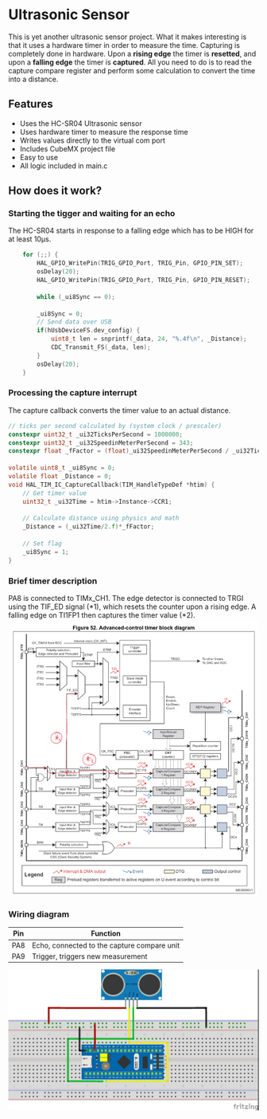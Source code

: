 # Ultrasonic Sensor
This is yet another ultrasonic sensor project. What it makes interesting is that it uses a hardware timer in order to measure the time. Capturing is completely done in hardware. Upon a **rising edge** the timer is **resetted**, and upon a **falling edge** the timer is **captured**. All you need to do is to read the capture compare register and perform some calculation to convert the time into a distance.
## Features
* Uses the HC-SR04 Ultrasonic sensor
* Uses hardware timer to measure the response time
* Writes values directly to the virtual com port
* Includes CubeMX project file
* Easy to use
* All logic included in main.c

## How does it work?
### Starting the tigger and waiting for an echo
The HC-SR04 starts in response to a falling edge which has to be HIGH for at least 10µs.
```C
    for (;;) {
        HAL_GPIO_WritePin(TRIG_GPIO_Port, TRIG_Pin, GPIO_PIN_SET);
        osDelay(20);
        HAL_GPIO_WritePin(TRIG_GPIO_Port, TRIG_Pin, GPIO_PIN_RESET);

        while (_ui8Sync == 0);

        _ui8Sync = 0;
        // Send data over USB
        if(hUsbDeviceFS.dev_config) {
            uint8_t len = snprintf(_data, 24, "%.4f\n", _Distance);
            CDC_Transmit_FS(_data, len);
        }
        osDelay(20);
    }
```
### Processing the capture interrupt
The capture callback converts the timer value to an actual distance.
```C
// ticks per second calculated by (system clock / prescaler)
constexpr uint32_t _ui32TicksPerSecond = 1000000;
constexpr uint32_t _ui32SpeedinMeterPerSecond = 343;
constexpr float _fFactor = (float)_ui32SpeedinMeterPerSecond / _ui32TicksPerSecond;

volatile uint8_t _ui8Sync = 0;
volatile float _Distance = 0;
void HAL_TIM_IC_CaptureCallback(TIM_HandleTypeDef *htim) {
    // Get timer value
    uint32_t _ui32Time = htim->Instance->CCR1;

    // Calculate distance using physics and math
    _Distance = (_ui32Time/2.f)*_fFactor;

    // Set flag
    _ui8Sync = 1;
}
```

### Brief timer description
PA8 is connected to TIMx_CH1. The edge detector is connected to TRGI using the TIF_ED signal (*1), which resets the counter upon a rising edge. A falling edge on TI1FP1 then captures the timer value (*2).
![Timer](IMG_9BF43DF46D18-1.jpeg)

### Wiring diagram
|Pin      | Function         |
|---|---|
|PA8|Echo, connected to the capture compare unit|
|PA9|Trigger, triggers new measurement|

![Sketch](UltrasonicSketch.jpg)